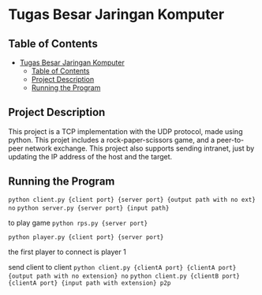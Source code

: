 # Tugas Besar Jaringan Komputer

## Table of Contents

- [Tugas Besar Jaringan Komputer](#tugas-besar-jaringan-komputer)
  - [Table of Contents](#table-of-contents)
  - [Project Description](#project-description)
  - [Running the Program](#running-the-program)


## Project Description

This project is a TCP implementation with the UDP protocol, made using python. This projet includes a rock-paper-scissors game, and a peer-to-peer network exchange. This project also supports sending intranet, just by updating the IP address of the host and the target.

## Running the Program

`python client.py {client port} {server port} {output path with no ext} no`
`python server.py {server port} {input path}`


to play game
`python rps.py {server port}`

`python player.py {client port} {server port}`

the first player to connect is player 1


send client to client
`python client.py {clientA port} {clientA port} {output path with no extension} no`
`python client.py {clientB port} {clientA port} {input path with extension} p2p`